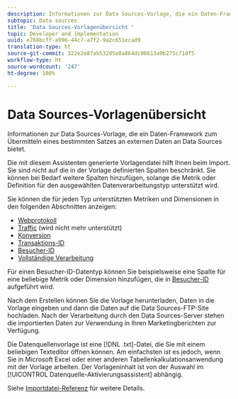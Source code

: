 ```yaml
---
description: Informationen zur Data Sources-Vorlage, die ein Daten-Framework zum Übermitteln eines bestimmten Satzes an externen Daten an Data Sources bietet.
subtopic: Data sources
title: 'Data Sources-Vorlagenübersicht '
topic: Developer and implementation
uuid: e768bcff-a996-44c7-a7f2-9a2c651ecad9
translation-type: ht
source-git-commit: 322e2e87ab532d5e8a864dc06613a9b275c71df5
workflow-type: ht
source-wordcount: '247'
ht-degree: 100%

---
```



# Data Sources-Vorlagenübersicht

Informationen zur Data Sources-Vorlage, die ein Daten-Framework zum Übermitteln eines bestimmten Satzes an externen Daten an Data Sources bietet.

Die mit diesem Assistenten generierte Vorlagendatei hilft Ihnen beim Import. Sie sind nicht auf die in der Vorlage definierten Spalten beschränkt. Sie können bei Bedarf weitere Spalten hinzufügen, solange die Metrik oder Definition für den ausgewählten Datenverarbeitungstyp unterstützt wird.

Sie können die für jeden Typ unterstützten Metriken und Dimensionen in den folgenden Abschnitten anzeigen: 

* [Webprotokoll](/help/import/c-data-sources/c-datasrc-types/datasrc-web-log.md)
* [Traffic](/help/import/c-data-sources/c-datasrc-types/datasrc-traffic.md) (wird nicht mehr unterstützt)
* [Konversion](/help/import/c-data-sources/c-datasrc-types/datasrc-conversion.md)
* [Transaktions-ID](/help/import/c-data-sources/c-datasrc-types/datasrc-transactionid.md)
* [Besucher-ID](/help/import/c-data-sources/c-datasrc-types/datasrc-visitorid.md)
* [Vollständige Verarbeitung](/help/import/c-data-sources/c-datasrc-types/datasrc-full-processing.md)

Für einen Besucher-ID-Datentyp können Sie beispielsweise eine Spalte für eine beliebige Metrik oder Dimension hinzufügen, die in [Besucher-ID](/help/import/c-data-sources/c-datasrc-types/datasrc-visitorid.md) aufgeführt wird.

Nach dem Erstellen können Sie die Vorlage herunterladen, Daten in die Vorlage eingeben und dann die Daten auf die Data Sources-FTP-Site hochladen. Nach der Verarbeitung durch den Data Sources-Server stehen die importierten Daten zur Verwendung in Ihren Marketingberichten zur Verfügung.

Die Datenquellenvorlage ist eine [!DNL .txt]-Datei, die Sie mit einem beliebigen Texteditor öffnen können. Am einfachsten ist es jedoch, wenn Sie in Microsoft Excel oder einer anderen Tabellenkalkulationsanwendung mit der Vorlage arbeiten. Der Vorlageninhalt ist von der Auswahl im [!UICONTROL Datenquelle-Aktivierungsassistent] abhängig.

Siehe  [Importdatei-Referenz](/help/import/c-data-sources/datasrc-template/datasrc-import-file-reference.md) für weitere Details.

